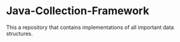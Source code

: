 # Java-Collection-Framework

This a repository that contains implementations of all important data structures.
